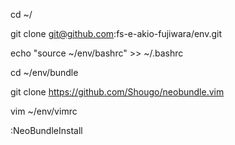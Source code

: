 cd ~/

git clone git@github.com:fs-e-akio-fujiwara/env.git

echo "source ~/env/bashrc" >> ~/.bashrc

cd ~/env/bundle

git clone https://github.com/Shougo/neobundle.vim

vim ~/env/vimrc

:NeoBundleInstall

